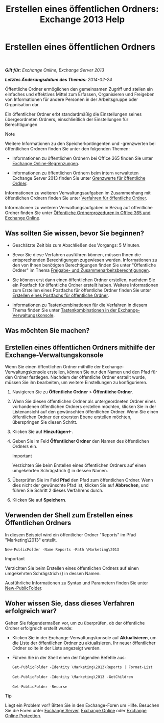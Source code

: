 ﻿---
title: 'Erstellen eines öffentlichen Ordners: Exchange 2013 Help'
TOCTitle: Erstellen eines öffentlichen Ordners
ms:assetid: 6d252e60-c8d0-4efd-b9d7-ba5284a6f8ab
ms:mtpsurl: https://technet.microsoft.com/de-de/library/Bb691104(v=EXCHG.150)
ms:contentKeyID: 50475898
ms.date: 04/24/2018
mtps_version: v=EXCHG.150
f1_keywords:
- Microsoft.Exchange.Management.PublicFolders.NewPublicFolderWizardForm.NewPublicFolderWizardPage
ms.translationtype: HT
---

# Erstellen eines öffentlichen Ordners

 

_**Gilt für:** Exchange Online, Exchange Server 2013_

_**Letztes Änderungsdatum des Themas:** 2014-02-24_

Öffentliche Ordner ermöglichen den gemeinsamen Zugriff und stellen ein einfaches und effektives Mittel zum Erfassen, Organisieren und Freigeben von Informationen für andere Personen in der Arbeitsgruppe oder Organisation dar.

Ein öffentlicher Ordner erbt standardmäßig die Einstellungen seines übergeordneten Ordners, einschließlich der Einstellungen für Berechtigungen.


> [!NOTE]
> Weitere Informationen zu den Speicherkontingenten und -grenzwerten bei öffentlichen Ordnern finden Sie unter den folgenden Themen: 
> <UL>
> <LI>
> <P>Informationen zu öffentlichen Ordnern bei Office 365 finden Sie unter <A href="https://go.microsoft.com/fwlink/?linkid=391188">Exchange Online-Begrenzungen</A>.</P>
> <LI>
> <P>Informationen zu öffentlichen Ordnern beim intern verwalteten Exchange Server 2013 finden Sie unter <A href="limits-for-public-folders-exchange-2013-help.md">Grenzwerte für öffentliche Ordner</A>.</P></LI></UL>



Informationen zu weiteren Verwaltungsaufgaben im Zusammenhang mit öffentlichen Ordnern finden Sie unter [Verfahren für öffentliche Ordner](public-folder-procedures-exchange-2013-help.md).

Informationen zu weiteren Verwaltungsaufgaben in Bezug auf öffentliche Ordner finden Sie unter [Öffentliche Ordnerprozeduren in Office 365 und Exchange Online](https://technet.microsoft.com/de-de/library/jj966272\(v=exchg.150\)).

## Was sollten Sie wissen, bevor Sie beginnen?

  - Geschätzte Zeit bis zum Abschließen des Vorgangs: 5 Minuten.

  - Bevor Sie diese Verfahren ausführen können, müssen Ihnen die entsprechenden Berechtigungen zugewiesen werden. Informationen zu den von Ihnen benötigten Berechtigungen finden Sie unter "Öffentliche Ordner" im Thema [Freigabe- und Zusammenarbeitsberechtigungen](sharing-and-collaboration-permissions-exchange-2013-help.md).

  - Sie können erst dann einen öffentlichen Ordner erstellen, nachdem Sie ein Postfach für öffentliche Ordner erstellt haben. Weitere Informationen zum Erstellen eines Postfachs für öffentliche Ordner finden Sie unter [Erstellen eines Postfachs für öffentliche Ordner](create-a-public-folder-mailbox-exchange-2013-help.md).

  - Informationen zu Tastenkombinationen für die Verfahren in diesem Thema finden Sie unter [Tastenkombinationen in der Exchange-Verwaltungskonsole](keyboard-shortcuts-in-the-exchange-admin-center-exchange-online-protection-help.md).

## Was möchten Sie machen?

## Erstellen eines öffentlichen Ordners mithilfe der Exchange-Verwaltungskonsole

Wenn Sie einen öffentlichen Ordner mithilfe der Exchange-Verwaltungskonsole erstellen, können Sie nur den Namen und den Pfad für den Ordner festlegen. Nachdem der öffentliche Ordner erstellt wurde, müssen Sie ihn bearbeiten, um weitere Einstellungen zu konfigurieren.

1.  Navigieren Sie zu **Öffentliche Ordner** \> **Öffentliche Ordner**.

2.  Wenn Sie diesen öffentlichen Ordner als untergeordneten Ordner eines vorhandenen öffentlichen Ordners erstellen möchten, klicken Sie in der Listenansicht auf den gewünschten öffentlichen Ordner. Wenn Sie einen öffentlichen Ordner der obersten Ebene erstellen möchten, überspringen Sie diesen Schritt.

3.  Klicken Sie auf **Hinzufügen**![Hinzufügen (Symbol)](images/JJ218640.c1e75329-d6d7-4073-a27d-498590bbb558(EXCHG.150).gif "Hinzufügen (Symbol)").

4.  Geben Sie im Feld **Öffentlicher Ordner** den Namen des öffentlichen Ordners ein.
    

    > [!IMPORTANT]
    > Verzichten Sie beim Erstellen eines öffentlichen Ordners auf einen umgekehrten Schrägstrich (\) in dessen Namen.



5.  Überprüfen Sie im Feld **Pfad** den Pfad zum öffentlichen Ordner. Wenn dies nicht der gewünschte Pfad ist, klicken Sie auf **Abbrechen**, und führen Sie Schritt 2 dieses Verfahrens durch.

6.  Klicken Sie auf **Speichern**.

## Verwenden der Shell zum Erstellen eines Öffentlichen Ordners

In diesem Beispiel wird ein öffentlicher Ordner "Reports" im Pfad "Marketing\\2013" erstellt.

    New-PublicFolder -Name Reports -Path \Marketing\2013


> [!IMPORTANT]
> Verzichten Sie beim Erstellen eines öffentlichen Ordners auf einen umgekehrten Schrägstrich (\) in dessen Namen.



Ausführliche Informationen zu Syntax und Parametern finden Sie unter [New-PublicFolder](https://technet.microsoft.com/de-de/library/aa996405\(v=exchg.150\)).

## Woher wissen Sie, dass dieses Verfahren erfolgreich war?

Gehen Sie folgendermaßen vor, um zu überprüfen, ob der öffentliche Ordner erfolgreich erstellt wurde:

  - Klicken Sie in der Exchange-Verwaltungskonsole auf **Aktualisieren**, um die Liste der öffentlichen Ordner zu aktualisieren. Ihr neuer öffentlicher Ordner sollte in der Liste angezeigt werden.

  - Führen Sie in der Shell einen der folgenden Befehle aus:
    
        Get-PublicFolder -Identity \Marketing\2013\Reports | Format-List
    
        Get-PublicFolder -Identity \Marketing\2013 -GetChildren
    
        Get-PublicFolder -Recurse


> [!TIP]
> Liegt ein Problem vor? Bitten Sie in den Exchange-Foren um Hilfe. Besuchen Sie die Foren unter <A href="https://go.microsoft.com/fwlink/p/?linkid=60612">Exchange Server</A>, <A href="https://go.microsoft.com/fwlink/p/?linkid=267542">Exchange Online</A> oder <A href="https://go.microsoft.com/fwlink/p/?linkid=285351">Exchange Online Protection</A>.


